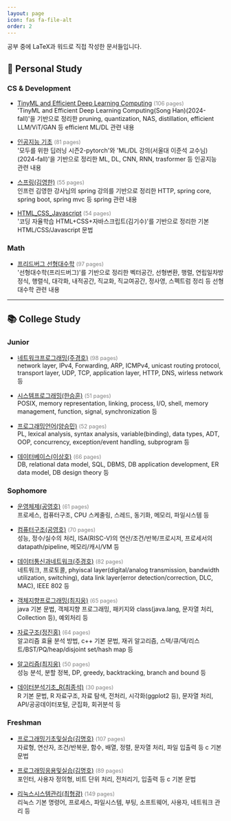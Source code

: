 ```yaml
---
layout: page
icon: fas fa-file-alt
order: 2
---
```


공부 중에 LaTeX과 워드로 직접 작성한 문서들입니다.

## 🚀 Personal Study

### CS & Development

- [TinyML and Efficient Deep Learning Computing](/pdf/personal/Dev_CS/TinyML_and_Efficient_Deep_Learning_Computing_Song_Han_.pdf) <span style="font-size:0.9em;color:gray;">(106 pages)</span>  
'TinyML and Efficient Deep Learning Computing(Song Han)(2024-fall)'을 기반으로 정리한  pruning, quantization, NAS, distillation, efficient LLM/ViT/GAN 등 efficient ML/DL 관련 내용

- [인공지능 기초](/pdf/personal/Dev_CS/인공지능_기초.pdf) <span style="font-size:0.9em;color:gray;">(81 pages)</span>  
'모두를 위한 딥러닝 시즌2-pytorch'와 'ML/DL 강의(서울대 이준석 교수님)(2024-fall)'을 기반으로 정리한 ML, DL, CNN, RNN, trasformer 등 인공지능 관련 내용

- [스프링(김영한)](/pdf/personal/Dev_CS/스프링_김영한_.pdf) <span style="font-size:0.9em;color:gray;">(55 pages)</span>  
인프런 김영한 강사님의 spring 강의를 기반으로 정리한 HTTP, spring core, spring boot, spring mvc 등 spring 관련 내용

- [HTML_CSS_Javascript](/pdf/personal/Dev_CS/HTML_CSS_Javascript.pdf) <span style="font-size:0.9em;color:gray;">(54 pages)</span>  
'코딩 자율학습 HTML+CSS+자바스크립트(김기수)'를 기반으로 정리한 기본 HTML/CSS/Javascript 문법

<!-- - [Doit!깃&깃허브입문](/pdf/personal/Dev_CS/Doit!깃&깃허브입문_1학년_여름방학.pdf) -->
<!-- - [Dreamhack 강의 요약본](/pdf/personal/Dev_CS/Dreamhack_강의_요약본.pdf) -->

### Math

- [프리드버그 선형대수학](/pdf/personal/Math/프리드버그_선형대수학.pdf) <span style="font-size:0.9em;color:gray;">(97 pages)</span>  
'선형대수학(프리드버그)'를 기반으로 정리한 벡터공간, 선형변환, 행렬, 연립일차방정식, 행렬식, 대각화, 내적공간, 직교화, 직교여공간, 정사영, 스펙트럼 정리 등 선형대수학 관련 내용

---

## 📚 College Study

### Junior
- [네트워크프로그래밍(주경호)](/pdf/college/Junior/네트워크프로그래밍_주경호_.pdf) <span style="font-size:0.9em;color:gray;">(98 pages)</span>  
network layer, IPv4, Forwarding, ARP, ICMPv4, unicast routing protocol, transport layer, UDP, TCP, application layer, HTTP, DNS, wirless network 등

- [시스템프로그래밍(한승훈)](/pdf/college/Junior/시스템프로그래밍_한승훈_.pdf) <span style="font-size:0.9em;color:gray;">(51 pages)</span>    
POSIX, memory representation, linking, process, I/O, shell, memory management, function, signal, synchronization 등

- [프로그래밍언어(양승민)](/pdf/college/Junior/프로그래밍언어_양승민_.pdf) <span style="font-size:0.9em;color:gray;">(52 pages)</span>    
PL, lexical analysis, syntax analysis, variable(binding), data types, ADT, OOP, concurrency, exception/event handling, subprogram 등

- [데이터베이스(이상호)](/pdf/college/Junior/데이터베이스_이상호_.pdf) <span style="font-size:0.9em;color:gray;">(66 pages)</span>    
DB, relational data model, SQL, DBMS, DB application development, ER data model, DB design theory 등

### Sophomore
- [운영체제(공영호)](/pdf/college/Sophomore/운영체제_공영호_.pdf) <span style="font-size:0.9em;color:gray;">(61 pages)</span>  
프로세스, 컴퓨터구조, CPU 스케줄링, 스레드, 동기화, 메모리, 파일시스템 등

- [컴퓨터구조(공영호)](/pdf/college/Sophomore/컴퓨터구조_공영호_.pdf) <span style="font-size:0.9em;color:gray;">(70 pages)</span>  
성능, 정수/실수의 처리, ISA(RISC-V)의 연산/조건/반복/프로시저, 프로세서의 datapath/pipeline, 메모리/캐시/VM 등

- [데이터통신과네트워크(주경호)](/pdf/college/Sophomore/데이터통신과네트워크_주경호_.pdf) <span style="font-size:0.9em;color:gray;">(82 pages)</span>  
네트워크, 프로토콜, phyiscal layer(digital/analog transmission, bandwidth utilization, switching), data link layer(error detection/correction, DLC, MAC), IEEE 802 등

- [객체지향프로그래밍(최지웅)](/pdf/college/Sophomore/객체지향프로그래밍_최지웅_.pdf) <span style="font-size:0.9em;color:gray;">(65 pages)</span>  
java 기본 문법, 객체지향 프로그래밍, 패키지와 class(java.lang, 문자열 처리, Collection 등), 예외처리 등

- [자료구조(정진홍)](/pdf/college/Sophomore/자료구조_정진홍_.pdf) <span style="font-size:0.9em;color:gray;">(64 pages)</span>  
알고리즘 효율 분석 방법, c++ 기본 문법, 재귀 알고리즘, 스택/큐/덱/리스트/BST/PQ/heap/disjoint set/hash map 등

- [알고리즘(최지웅)](/pdf/college/Sophomore/알고리즘_최지웅_.pdf) <span style="font-size:0.9em;color:gray;">(50 pages)</span>  
성능 분석, 분할 정복, DP, greedy, backtracking, branch and bound 등

- [데이터분석기초_R(최종석)](/pdf/college/Sophomore/데이터분석기초_R__최종석_.pdf) <span style="font-size:0.9em;color:gray;">(30 pages)</span>  
R 기본 문법, R 자료구조, 자료 탐색, 전처리, 시각화(ggplot2 등), 문자열 처리, API/공공데이터포털, 군집화, 회귀분석 등

<!-- - [고급컴퓨터수학(최형광)](/pdf/college/Sophomore/고급컴퓨터수학_최형광_.pdf)
- [선형대수(김형돈)](/pdf/college/Sophomore/선형대수_김형돈_.pdf) -->

### Freshman
- [프로그래밍기초및실습(김명호)](/pdf/college/Freshman/프로그래밍기초및실습(김명호)_1학년_1학기.pdf) <span style="font-size:0.9em;color:gray;">(107 pages)</span>  
자료형, 연산자, 조건/반복문, 함수, 배열, 정렬, 문자열 처리, 파일 입출력 등 c 기본 문법

- [프로그래밍응용및실습(김명호)](/pdf/college/Freshman/프로그래밍응용및실습(김명호)_1학년_2학기.pdf) <span style="font-size:0.9em;color:gray;">(89 pages)</span>  
포인터, 사용자 정의형, 비트 단위 처리, 전처리기, 입출력 등 c 기본 문법

- [리눅스시스템관리(최형광)](/pdf/college/Freshman/리눅스시스템관리(최형광)_1학년_1학기.pdf) <span style="font-size:0.9em;color:gray;">(149 pages)</span>  
리눅스 기본 명령어, 프로세스, 파일시스템, 부팅, 소프트웨어, 사용자, 네트워크 관리 등

<!-- - [이산수학(박제원)](/pdf/college/Freshman/이산수학(박제원)_1학년_2학기.pdf) -->
<!-- - [AI와데이터사회(강동구)](/pdf/college/Freshman/AI와데이터사회(강동구)_1학년_2학기.pdf) -->
<!-- - [창의적공학설계(김영종)](/pdf/college/Freshman/창의적공학설계(김영종)_1학년_2학기.pdf) -->
<!-- - [컴퓨팅적사고(김완섭)](/pdf/college/Freshman/컴퓨팅적사고(김완섭)_1학년_1학기.pdf) -->
<!-- - [(이론)물리1및실험(김남미, 최현희)](/pdf/college/Freshman/(이론)물리1및실험(김남미,%20최현희)_1학년_1학기.pdf) -->

<!-- --- -->

<!-- ## 💼 Others

- [공학회계(김철환)](/pdf/others/공학회계_김철환_.pdf)
- [미적분학1(최성자)](/pdf/others/미적분학1_최성자_.pdf)
- [설득과수사(윤대열)](/pdf/others/설득과수사_윤대열_.pdf)
- [심리학의이해(심다연)](/pdf/others/심리학의이해(심다연)_1학년_2학기.pdf)
- [현대인과성서(이혁배)](/pdf/others/현대인과성서(이혁배)_1학년_2학기.pdf) -->

